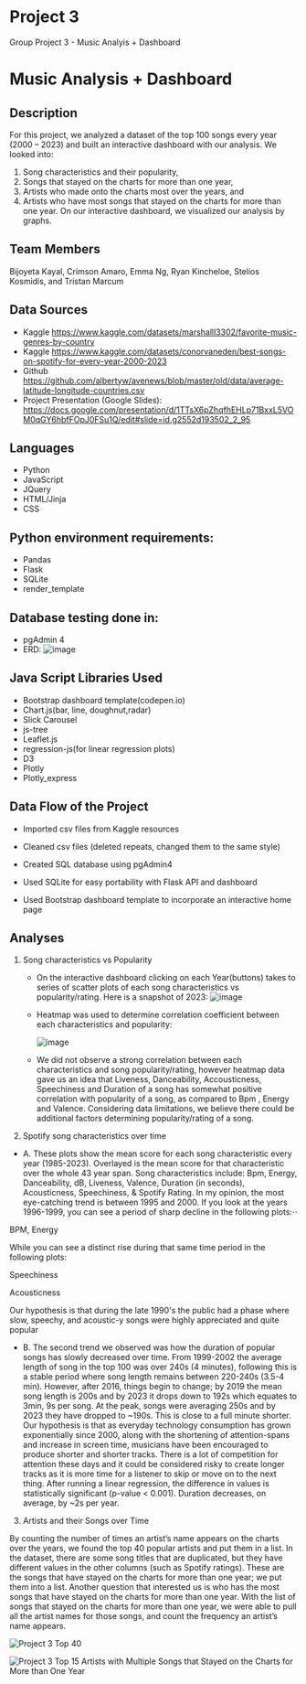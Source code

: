# Project 3
 Group Project 3 - Music Analyis + Dashboard

# Music Analysis + Dashboard

## Description
For this project, we analyzed a dataset of the top 100 songs every year (2000 – 2023) and built an interactive dashboard with our analysis. We looked into:
1.    Song characteristics and their popularity,
2.    Songs that stayed on the charts for more than one year,
3.    Artists who made onto the charts most over the years, and
4.    Artists who have most songs that stayed on the charts for more than one year.
On our interactive dashboard, we visualized our analysis by graphs.

## Team Members
Bijoyeta Kayal, Crimson Amaro, Emma Ng, Ryan Kincheloe, Stelios Kosmidis, and Tristan Marcum

## Data Sources
 - Kaggle https://www.kaggle.com/datasets/marshalll3302/favorite-music-genres-by-country
 - Kaggle https://www.kaggle.com/datasets/conorvaneden/best-songs-on-spotify-for-every-year-2000-2023
 - Github https://github.com/albertyw/avenews/blob/master/old/data/average-latitude-longitude-countries.csv
 - Project Presentation (Google Slides): https://docs.google.com/presentation/d/1TTsX6pZhqfhEHLp71BxxL5VOM0qGY6hbfFOpJ0FSu1Q/edit#slide=id.g2552d193502_2_95

## Languages
 - Python
 - JavaScript
 - JQuery
 - HTML/Jinja
 - CSS

## Python environment requirements:
 - Pandas
 - Flask
 - SQLite
 - render_template
   
## Database testing done in:  
 - pgAdmin 4
 - ERD:
   ![image](https://github.com/TinTesla/Project-3/assets/126313924/459cbdca-ab1a-494e-a131-564a3f42dde1)


## Java Script Libraries Used
- Bootstrap dashboard template(codepen.io)  
- Chart.js(bar, line, doughnut,radar)
- Slick Carousel
- js-tree
- Leaflet.js
- regression-js(for linear regression plots)
- D3
- Plotly
- Plotly_express

## Data Flow of the Project

- Imported csv files from Kaggle resources

- Cleaned csv files (deleted repeats, changed them to the same style)

- Created SQL database using pgAdmin4

- Used SQLite for easy portability with Flask API and dashboard

- Used Bootstrap dashboard template to incorporate an interactive home page



## Analyses

1. Song characteristics vs Popularity
   - On the interactive dashboard clicking on each Year(buttons) takes to series of scatter plots of each song characteristics vs popularity/rating. Here is a snapshot of 2023:
     ![image](https://github.com/TinTesla/Project-3/assets/126313924/7b6f31d4-1ef3-4734-8c87-fdcd3cd93c4e)
     
   - Heatmap was used to determine correlation coefficient between each characteristics and popularity:

     ![image](https://github.com/TinTesla/Project-3/assets/126313924/8ec5760e-8439-4d6f-af05-0abe4e462b28)

   - We did not observe a strong correlation between each characteristics and song popularity/rating, however heatmap data gave us an idea that Liveness, Danceability, Accousticness, Speechiness          and Duration of a song has somewhat positive correlation with popularity of a song, as compared to Bpm , Energy and Valence. Considering data limitations, we believe
     there could be additional factors determining popularity/rating of a song.    
  

2. Spotify song characteristics over time

- A.
These plots show the mean score for each song characteristic every year (1985-2023). Overlayed is the mean score for that characteristic over the whole 43 year span. Song characteristics include: Bpm, Energy, Danceability, dB, Liveness, Valence, Duration (in seconds), Acousticness, Speechiness, & Spotify Rating.
In my opinion, the most eye-catching trend is between 1995 and 2000. If you look at the years 1996-1999, you can see a period of sharp decline in the following plots:⋅⋅

BPM,
Energy

While you can see a distinct rise during that same time period in the following plots:

Speechiness

Acousticness

Our hypothesis is that during the late 1990's the public had a phase where slow, speechy, and acoustic-y songs were highly appreciated and quite popular
- B.
The second trend we observed was how the duration of popular songs has slowly decreased over time. From 1999-2002 the average length of song in the top 100 was over 240s (4 minutes), following this is a stable period where song length remains between 220-240s (3.5-4 min). However, after 2016, things begin to change; by 2019 the mean song length is 200s and by 2023 it drops down to 192s which equates to 3min, 9s per song.
At the peak, songs were averaging 250s and by 2023 they have dropped to ~190s. This is close to a full minute shorter. Our hypothesis is that as everyday technology consumption has grown exponentially since 2000, along with the shortening of attention-spans and increase in screen time, musicians have been encouraged to produce shorter and shorter tracks. There is a lot of competition for attention these days and it could be considered risky to create longer tracks as it is more time for a listener to skip or move on to the next thing.
After running a linear regression, the difference in values is statistically significant (p-value < 0.001). Duration decreases, on average, by ~2s per year.

3. Artists and their Songs over Time

By counting the number of times an artist’s name appears on the charts over the years, we found the top 40 popular artists and put them in a list.
In the dataset, there are some song titles that are duplicated, but they have different values in the other columns (such as Spotify ratings). These are the songs that have stayed on the charts for more than one year; we put them into a list.
Another question that interested us is who has the most songs that have stayed on the charts for more than one year. With the list of songs that stayed on the charts for more than one year, we were able to pull all the artist names for those songs, and count the frequency an artist’s name appears.

![Project 3 Top 40](https://github.com/TinTesla/Project-3/assets/126445425/a4dc600e-1a67-4c4c-9612-63de99015a3e)

![Project 3 Top 15 Artists with Multiple Songs that Stayed on the Charts for More than One Year](https://github.com/TinTesla/Project-3/assets/126445425/27e96e7c-d5c1-4cff-bb65-4561e067837d)
